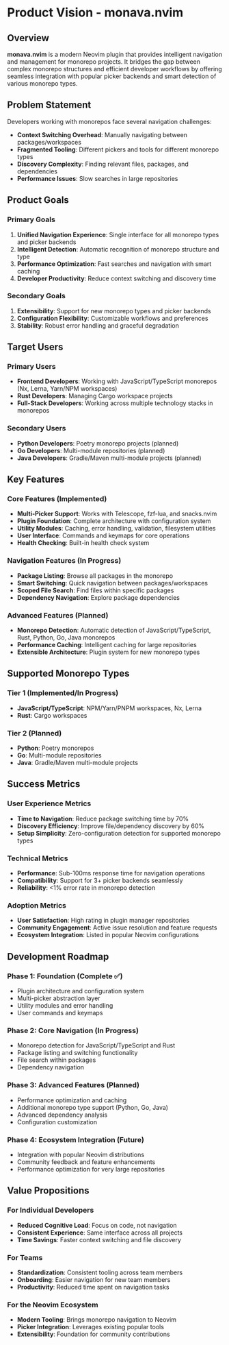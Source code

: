 # Product Vision - monava.nvim

## Overview

**monava.nvim** is a modern Neovim plugin that provides intelligent navigation and management for monorepo projects. It bridges the gap between complex monorepo structures and efficient developer workflows by offering seamless integration with popular picker backends and smart detection of various monorepo types.

## Problem Statement

Developers working with monorepos face several navigation challenges:

- **Context Switching Overhead**: Manually navigating between packages/workspaces
- **Fragmented Tooling**: Different pickers and tools for different monorepo types
- **Discovery Complexity**: Finding relevant files, packages, and dependencies
- **Performance Issues**: Slow searches in large repositories

## Product Goals

### Primary Goals

1. **Unified Navigation Experience**: Single interface for all monorepo types and picker backends
2. **Intelligent Detection**: Automatic recognition of monorepo structure and type
3. **Performance Optimization**: Fast searches and navigation with smart caching
4. **Developer Productivity**: Reduce context switching and discovery time

### Secondary Goals

1. **Extensibility**: Support for new monorepo types and picker backends
2. **Configuration Flexibility**: Customizable workflows and preferences
3. **Stability**: Robust error handling and graceful degradation

## Target Users

### Primary Users

- **Frontend Developers**: Working with JavaScript/TypeScript monorepos (Nx, Lerna, Yarn/NPM workspaces)
- **Rust Developers**: Managing Cargo workspace projects
- **Full-Stack Developers**: Working across multiple technology stacks in monorepos

### Secondary Users

- **Python Developers**: Poetry monorepo projects (planned)
- **Go Developers**: Multi-module repositories (planned)
- **Java Developers**: Gradle/Maven multi-module projects (planned)

## Key Features

### Core Features (Implemented)

- **Multi-Picker Support**: Works with Telescope, fzf-lua, and snacks.nvim
- **Plugin Foundation**: Complete architecture with configuration system
- **Utility Modules**: Caching, error handling, validation, filesystem utilities
- **User Interface**: Commands and keymaps for core operations
- **Health Checking**: Built-in health check system

### Navigation Features (In Progress)

- **Package Listing**: Browse all packages in the monorepo
- **Smart Switching**: Quick navigation between packages/workspaces
- **Scoped File Search**: Find files within specific packages
- **Dependency Navigation**: Explore package dependencies

### Advanced Features (Planned)

- **Monorepo Detection**: Automatic detection of JavaScript/TypeScript, Rust, Python, Go, Java monorepos
- **Performance Caching**: Intelligent caching for large repositories
- **Extensible Architecture**: Plugin system for new monorepo types

## Supported Monorepo Types

### Tier 1 (Implemented/In Progress)

- **JavaScript/TypeScript**: NPM/Yarn/PNPM workspaces, Nx, Lerna
- **Rust**: Cargo workspaces

### Tier 2 (Planned)

- **Python**: Poetry monorepos
- **Go**: Multi-module repositories
- **Java**: Gradle/Maven multi-module projects

## Success Metrics

### User Experience Metrics

- **Time to Navigation**: Reduce package switching time by 70%
- **Discovery Efficiency**: Improve file/dependency discovery by 60%
- **Setup Simplicity**: Zero-configuration detection for supported monorepo types

### Technical Metrics

- **Performance**: Sub-100ms response time for navigation operations
- **Compatibility**: Support for 3+ picker backends seamlessly
- **Reliability**: <1% error rate in monorepo detection

### Adoption Metrics

- **User Satisfaction**: High rating in plugin manager repositories
- **Community Engagement**: Active issue resolution and feature requests
- **Ecosystem Integration**: Listed in popular Neovim configurations

## Development Roadmap

### Phase 1: Foundation (Complete ✅)

- Plugin architecture and configuration system
- Multi-picker abstraction layer
- Utility modules and error handling
- User commands and keymaps

### Phase 2: Core Navigation (In Progress)

- Monorepo detection for JavaScript/TypeScript and Rust
- Package listing and switching functionality
- File search within packages
- Dependency navigation

### Phase 3: Advanced Features (Planned)

- Performance optimization and caching
- Additional monorepo type support (Python, Go, Java)
- Advanced dependency analysis
- Configuration customization

### Phase 4: Ecosystem Integration (Future)

- Integration with popular Neovim distributions
- Community feedback and feature enhancements
- Performance optimization for very large repositories

## Value Propositions

### For Individual Developers

- **Reduced Cognitive Load**: Focus on code, not navigation
- **Consistent Experience**: Same interface across all projects
- **Time Savings**: Faster context switching and file discovery

### For Teams

- **Standardization**: Consistent tooling across team members
- **Onboarding**: Easier navigation for new team members
- **Productivity**: Reduced time spent on navigation tasks

### For the Neovim Ecosystem

- **Modern Tooling**: Brings monorepo navigation to Neovim
- **Picker Integration**: Leverages existing popular tools
- **Extensibility**: Foundation for community contributions
